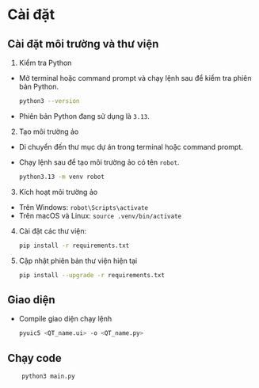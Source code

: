 # Cài đặt

##  Cài đặt môi trường và thư viện

1. Kiểm tra Python
- Mở terminal hoặc command prompt và chạy lệnh sau để kiểm tra phiên bản Python.
  
  ```bash
  python3 --version
  ```
- Phiên bản Python đang sử dụng là `3.13`.
2. Tạo môi trường ảo
- Di chuyển đến thư mục dự án trong terminal hoặc command prompt.
- Chạy lệnh sau để tạo môi trường ảo có tên `robot`.

    ```bash
    python3.13 -m venv robot
    ```
3. Kích hoạt môi trường ảo
- Trên Windows: `robot\Scripts\activate`
- Trên macOS và Linux: `source .venv/bin/activate`
  
4.  Cài đặt các thư viện:

    ```bash
    pip install -r requirements.txt
    ```
5. Cập nhật phiên bản thư viện hiện tại
    ```bash
    pip install --upgrade -r requirements.txt
    ```

##  Giao diện 
- Compile giao diện chạy lệnh
  ```bash
  pyuic5 <QT_name.ui> -o <QT_name.py>
  ```
## Chạy code

```bash
    python3 main.py
```
